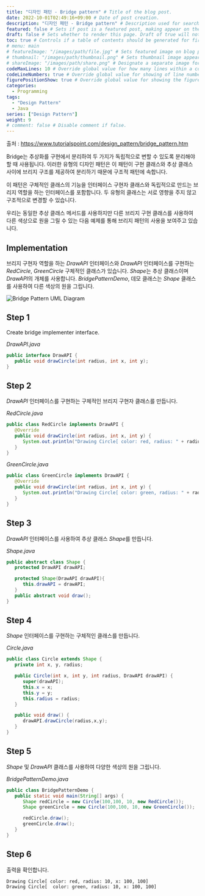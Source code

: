 ```yaml
---
title: "디자인 패턴 - Bridge pattern" # Title of the blog post.
date: 2022-10-01T02:49:16+09:00 # Date of post creation.
description: "디자인 패턴 - Bridge pattern" # Description used for search engine.
featured: false # Sets if post is a featured post, making appear on the home page side bar.
draft: false # Sets whether to render this page. Draft of true will not be rendered.
toc: true # Controls if a table of contents should be generated for first-level links automatically.
# menu: main
# featureImage: "/images/path/file.jpg" # Sets featured image on blog post.
# thumbnail: "/images/path/thumbnail.png" # Sets thumbnail image appearing inside card on homepage.
# shareImage: "/images/path/share.png" # Designate a separate image for social media sharing.
codeMaxLines: 10 # Override global value for how many lines within a code block before auto-collapsing.
codeLineNumbers: true # Override global value for showing of line numbers within code block.
figurePositionShow: true # Override global value for showing the figure label.
categories:
  - Programming
tags:
  - "Design Pattern"
  - Java
series: ["Design Pattern"]
weight: 9
# comment: false # Disable comment if false.
---
```


출처 : https://www.tutorialspoint.com/design_pattern/bridge_pattern.htm

Bridge는 추상화를 구현에서 분리하여 두 가지가 독립적으로 변할 수 있도록 분리해야 할 때 사용됩니다. 이러한 유형의 디자인 패턴은 이 패턴이 구현 클래스와 추상 클래스 사이에 브리지 구조를 제공하여 분리하기 때문에 구조적 패턴에 속합니다.

이 패턴은 구체적인 클래스의 기능을 인터페이스 구현자 클래스와 독립적으로 만드는 브리지 역할을 하는 인터페이스를 포함합니다. 두 유형의 클래스는 서로 영향을 주지 않고 구조적으로 변경할 수 있습니다.

우리는 동일한 추상 클래스 메서드를 사용하지만 다른 브리지 구현 클래스를 사용하여 다른 색상으로 원을 그릴 수 있는 다음 예제를 통해 브리지 패턴의 사용을 보여주고 있습니다.

## Implementation

브리지 구현자 역할을 하는 _DrawAPI_ 인터페이스와 _DrawAPI_ 인터페이스를 구현하는 _RedCircle_, _GreenCircle_ 구체적인 클래스가 있습니다. *Shape*는 추상 클래스이며 *DrawAPI*의 개체를 사용합니다. _BridgePatternDemo_, 데모 클래스는 _Shape_ 클래스를 사용하여 다른 색상의 원을 그립니다.

![Bridge Pattern UML Diagram](https://www.tutorialspoint.com/design_pattern/images/bridge_pattern_uml_diagram.jpg)

## Step 1

Create bridge implementer interface.

_DrawAPI.java_

```java
public interface DrawAPI {
   public void drawCircle(int radius, int x, int y);
}
```

## Step 2

_DrawAPI_ 인터페이스를 구현하는 구체적인 브리지 구현자 클래스를 만듭니다.

_RedCircle.java_

```java
public class RedCircle implements DrawAPI {
   @Override
   public void drawCircle(int radius, int x, int y) {
      System.out.println("Drawing Circle[ color: red, radius: " + radius + ", x: " + x + ", " + y + "]");
   }
}
```

_GreenCircle.java_

```java
public class GreenCircle implements DrawAPI {
   @Override
   public void drawCircle(int radius, int x, int y) {
      System.out.println("Drawing Circle[ color: green, radius: " + radius + ", x: " + x + ", " + y + "]");
   }
}
```

## Step 3

_DrawAPI_ 인터페이스를 사용하여 추상 클래스 *Shape*를 만듭니다.

_Shape.java_

```java
public abstract class Shape {
   protected DrawAPI drawAPI;

   protected Shape(DrawAPI drawAPI){
      this.drawAPI = drawAPI;
   }
   public abstract void draw();
}
```

## Step 4

_Shape_ 인터페이스를 구현하는 구체적인 클래스를 만듭니다.

_Circle.java_

```java
public class Circle extends Shape {
   private int x, y, radius;

   public Circle(int x, int y, int radius, DrawAPI drawAPI) {
      super(drawAPI);
      this.x = x;
      this.y = y;
      this.radius = radius;
   }

   public void draw() {
      drawAPI.drawCircle(radius,x,y);
   }
}
```

## Step 5

_Shape_ 및 _DrawAPI_ 클래스를 사용하여 다양한 색상의 원을 그립니다.

_BridgePatternDemo.java_

```java
public class BridgePatternDemo {
   public static void main(String[] args) {
      Shape redCircle = new Circle(100,100, 10, new RedCircle());
      Shape greenCircle = new Circle(100,100, 10, new GreenCircle());

      redCircle.draw();
      greenCircle.draw();
   }
}
```

## Step 6

출력을 확인합니다.

```output
Drawing Circle[ color: red, radius: 10, x: 100, 100]
Drawing Circle[  color: green, radius: 10, x: 100, 100]

```
